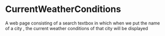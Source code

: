 # CurrentWeatherConditions
A web page consisting of a search textbox in which when we put the name of a city , the current weather conditions of that city will be displayed 
